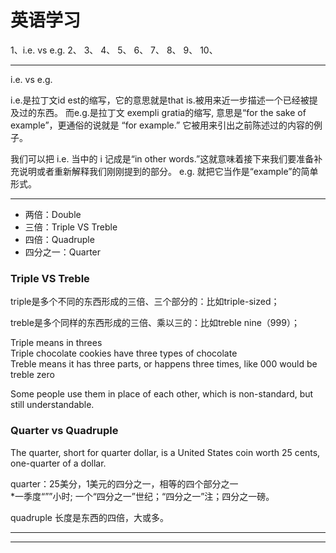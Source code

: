 # 英语学习

1、i.e. vs e.g.
2、
3、
4、
5、
6、
7、
8、
9、
10、


---------------------------------------------------------------------------------------------------------------------

i.e. vs e.g.


i.e.是拉丁文id est的缩写，它的意思就是that is.被用来近一步描述一个已经被提及过的东西。
而e.g.是拉丁文 exempli gratia的缩写, 意思是“for the sake of example”，更通俗的说就是 “for example.” 它被用来引出之前陈述过的内容的例子。

我们可以把 i.e. 当中的 i 记成是“in other words.”这就意味着接下来我们要准备补充说明或者重新解释我们刚刚提到的部分。
e.g. 就把它当作是“example”的简单形式。


---------------------------------------------------------------------------------------------------------------------


- 两倍：Double
- 三倍：Triple VS Treble
- 四倍：Quadruple
- 四分之一：Quarter



### Triple VS Treble

triple是多个不同的东西形成的三倍、三个部分的：比如triple-sized；

treble是多个同样的东西形成的三倍、乘以三的：比如treble nine（999）；

Triple means in threes  
Triple chocolate cookies have three types of chocolate  
Treble means it has three parts, or happens three times, like 000 would be treble zero  

Some people use them in place of each other, which is non-standard, but still understandable.




### Quarter vs Quadruple

The quarter, short for quarter dollar, is a United States coin worth 25 cents, one-quarter of a dollar.

quarter：25美分，1美元的四分之一，相等的四个部分之一  
*一季度“””小时; 一个“四分之一”世纪；“四分之一”注；四分之一磅。


quadruple
长度是东西的四倍，大或多。


---------------------------------------------------------------------------------------------------------------------









---------------------------------------------------------------------------------------------------------------------


